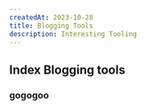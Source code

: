 ```yaml
---
createdAt: 2023-10-28
title: Blogging Tools
description: Interesting Tooling
---
```


## Index Blogging tools

### gogogoo